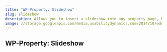 ```yaml
---
title: "WP-Property: Slideshow"
slug: slideshow
description: Allows you to insert a slideshow into any property page, home page, or virtually anywhere in your blog.
image: //storage.googleapis.com/media.usabilitydynamics.com/2014/10/edd3396b-wpproperty-extension-slideshow-icon-300x300.png
---
```


## WP-Property: Slideshow